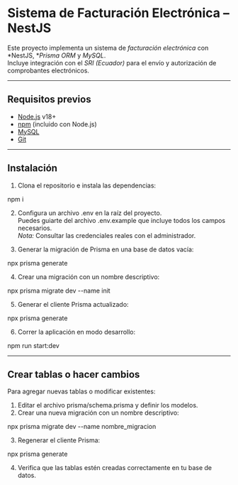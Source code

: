 # Sistema de Facturación Electrónica – NestJS

Este proyecto implementa un sistema de *facturación electrónica* con *NestJS, **Prisma ORM* y *MySQL*.  
Incluye integración con el *SRI (Ecuador)* para el envío y autorización de comprobantes electrónicos.

---

## Requisitos previos

- [Node.js](https://nodejs.org/) v18+
- [npm](https://www.npmjs.com/) (incluido con Node.js)
- [MySQL](https://dev.mysql.com/downloads/mysql/)
- [Git](https://git-scm.com/)

---

## Instalación

1. Clona el repositorio e instala las dependencias:


npm i


2. Configura un archivo .env en la raíz del proyecto.  
   Puedes guiarte del archivo .env.example que incluye todos los campos necesarios.  
   *Nota:* Consultar las credenciales reales con el administrador.

3. Generar la migración de Prisma en una base de datos vacía:


npx prisma generate


4. Crear una migración con un nombre descriptivo:


npx prisma migrate dev --name init


5. Generar el cliente Prisma actualizado:


npx prisma generate


6. Correr la aplicación en modo desarrollo:


npm run start:dev


---

## Crear tablas o hacer cambios

Para agregar nuevas tablas o modificar existentes:

1. Editar el archivo prisma/schema.prisma y definir los modelos.
2. Crear una nueva migración con un nombre descriptivo:


npx prisma migrate dev --name nombre_migracion


3. Regenerar el cliente Prisma:


npx prisma generate


4. Verifica que las tablas estén creadas correctamente en tu base de datos.